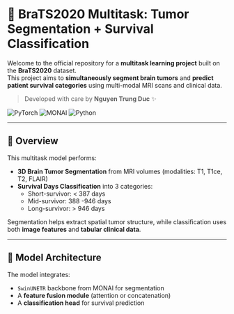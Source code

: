 # 🧠 BraTS2020 Multitask: Tumor Segmentation + Survival Classification

Welcome to the official repository for a **multitask learning project** built on the **BraTS2020** dataset.  
This project aims to **simultaneously segment brain tumors** and **predict patient survival categories** using multi-modal MRI scans and clinical data.

> Developed with care by **Nguyen Trung Duc** ✨

![PyTorch](https://img.shields.io/badge/framework-PyTorch-red?style=flat&logo=pytorch)
![MONAI](https://img.shields.io/badge/medical-MONAI-orange?style=flat&logo=medical-services)
![Python](https://img.shields.io/badge/language-Python-blue?style=flat&logo=python)

---

## 📌 Overview

This multitask model performs:

- **3D Brain Tumor Segmentation** from MRI volumes (modalities: T1, T1ce, T2, FLAIR)
- **Survival Days Classification** into 3 categories:
  - Short-survivor: < 387 days
  - Mid-survivor: 388 -946 days
  - Long-survivor: > 946 days

Segmentation helps extract spatial tumor structure, while classification uses both **image features** and **tabular clinical data**.

---

## 🧠 Model Architecture

The model integrates:

- `SwinUNETR` backbone from MONAI for segmentation
- A **feature fusion module** (attention or concatenation)
- A **classification head** for survival prediction

